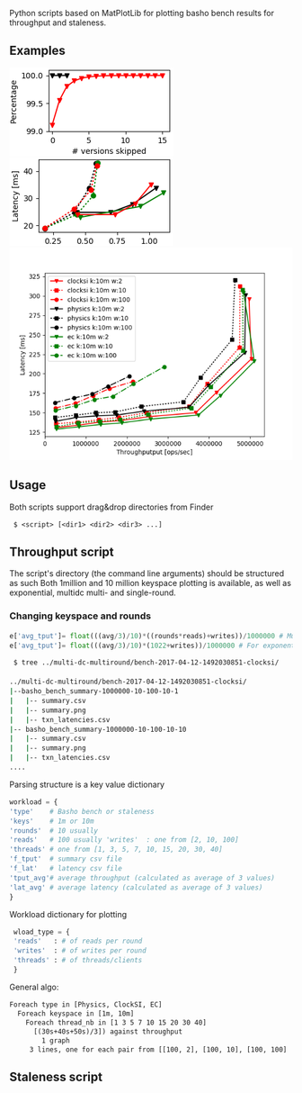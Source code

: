 Python scripts based on MatPlotLib for plotting basho bench results for throughput and staleness.

## Examples
![Example staleness plot](./images/example-staleness-muli-dc-multi-round-phyx-csi.png "Staleness chart")
![Example throughput plot](./images/singledc.png "Throughput example plot")
![Example throughput plot](./images/example-multi_dc-exponential-all-10m.png "Comparison chart")
## Usage
Both scripts support drag&drop directories from Finder
```
 $ <script> [<dir1> <dir2> <dir3> ...]
```
## Throughput script
The script's directory (the command line arguments)  should be structured as such
Both 1million and 10 million keyspace plotting is available, as well as exponential, multidc multi- and single-round.

### Changing keyspace and rounds

```python
e['avg_tput']= float(((avg/3)/10)*((rounds*reads)+writes))/1000000 # MultiDC MultiRound
e['avg_tput']= float(((avg/3)/10)*(1022+writes))/1000000 # For exponential

```

```bash
 $ tree ../multi-dc-multiround/bench-2017-04-12-1492030851-clocksi/

../multi-dc-multiround/bench-2017-04-12-1492030851-clocksi/
|--basho_bench_summary-1000000-10-100-10-1
|   |-- summary.csv
|   |-- summary.png
|   |-- txn_latencies.csv
|-- basho_bench_summary-1000000-10-100-10-10
|   |-- summary.csv
|   |-- summary.png
|   |-- txn_latencies.csv
....
```
Parsing structure is a key value dictionary

```python
workload = {
'type'    # Basho bench or staleness
'keys'    # 1m or 10m
'rounds'  # 10 usually
'reads'   # 100 usually 'writes'  : one from [2, 10, 100]
'threads' # one from [1, 3, 5, 7, 10, 15, 20, 30, 40]
'f_tput'  # summary csv file
'f_lat'   # latency csv file
'tput_avg'# average throughput (calculated as average of 3 values)
'lat_avg' # average latency (calculated as average of 3 values)
}

```

Workload dictionary for plotting

```python
 wload_type = {
 'reads'   : # of reads per round
 'writes'  : # of writes per round
 'threads' : # of threads/clients
 }
```
General algo:

```
Foreach type in [Physics, ClockSI, EC]
  Foreach keyspace in [1m, 10m]  
    Foreach thread_nb in [1 3 5 7 10 15 20 30 40]  
      [(30s+40s+50s)/3]) against throughput
        1 graph
	 3 lines, one for each pair from [[100, 2], [100, 10], [100, 100]
```
## Staleness script
